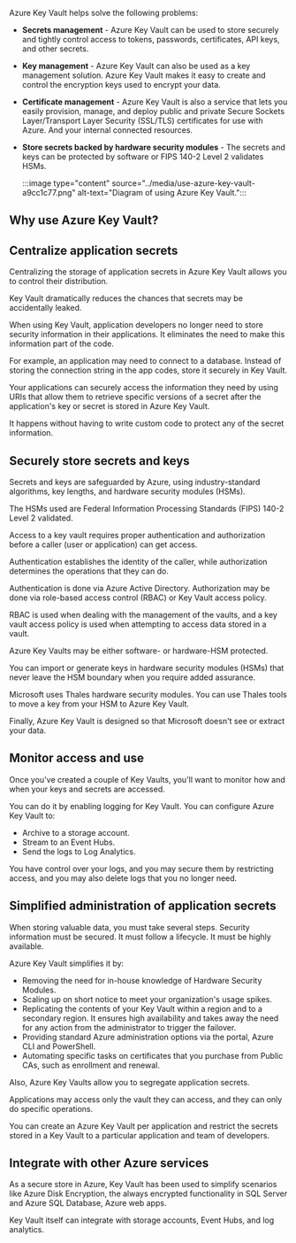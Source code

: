 Azure Key Vault helps solve the following problems:

 -  **Secrets management** \- Azure Key Vault can be used to store securely and tightly control access to tokens, passwords, certificates, API keys, and other secrets.
 -  **Key management** \- Azure Key Vault can also be used as a key management solution. Azure Key Vault makes it easy to create and control the encryption keys used to encrypt your data.
 -  **Certificate management** \- Azure Key Vault is also a service that lets you easily provision, manage, and deploy public and private Secure Sockets Layer/Transport Layer Security (SSL/TLS) certificates for use with Azure. And your internal connected resources.
 -  **Store secrets backed by hardware security modules** \- The secrets and keys can be protected by software or FIPS 140-2 Level 2 validates HSMs.

    :::image type="content" source="../media/use-azure-key-vault-a9cc1c77.png" alt-text="Diagram of using Azure Key Vault.":::


## Why use Azure Key Vault?

## Centralize application secrets

Centralizing the storage of application secrets in Azure Key Vault allows you to control their distribution.

Key Vault dramatically reduces the chances that secrets may be accidentally leaked.

When using Key Vault, application developers no longer need to store security information in their applications. It eliminates the need to make this information part of the code.

For example, an application may need to connect to a database. Instead of storing the connection string in the app codes, store it securely in Key Vault.

Your applications can securely access the information they need by using URIs that allow them to retrieve specific versions of a secret after the application's key or secret is stored in Azure Key Vault.

It happens without having to write custom code to protect any of the secret information.

## Securely store secrets and keys

Secrets and keys are safeguarded by Azure, using industry-standard algorithms, key lengths, and hardware security modules (HSMs).

The HSMs used are Federal Information Processing Standards (FIPS) 140-2 Level 2 validated.

Access to a key vault requires proper authentication and authorization before a caller (user or application) can get access.

Authentication establishes the identity of the caller, while authorization determines the operations that they can do.

Authentication is done via Azure Active Directory. Authorization may be done via role-based access control (RBAC) or Key Vault access policy.

RBAC is used when dealing with the management of the vaults, and a key vault access policy is used when attempting to access data stored in a vault.

Azure Key Vaults may be either software- or hardware-HSM protected.

You can import or generate keys in hardware security modules (HSMs) that never leave the HSM boundary when you require added assurance.

Microsoft uses Thales hardware security modules. You can use Thales tools to move a key from your HSM to Azure Key Vault.

Finally, Azure Key Vault is designed so that Microsoft doesn't see or extract your data.

## Monitor access and use

Once you've created a couple of Key Vaults, you'll want to monitor how and when your keys and secrets are accessed.

You can do it by enabling logging for Key Vault. You can configure Azure Key Vault to:

 -  Archive to a storage account.
 -  Stream to an Event Hubs.
 -  Send the logs to Log Analytics.

You have control over your logs, and you may secure them by restricting access, and you may also delete logs that you no longer need.

## Simplified administration of application secrets

When storing valuable data, you must take several steps. Security information must be secured. It must follow a lifecycle. It must be highly available.

Azure Key Vault simplifies it by:

 -  Removing the need for in-house knowledge of Hardware Security Modules.
 -  Scaling up on short notice to meet your organization's usage spikes.
 -  Replicating the contents of your Key Vault within a region and to a secondary region. It ensures high availability and takes away the need for any action from the administrator to trigger the failover.
 -  Providing standard Azure administration options via the portal, Azure CLI and PowerShell.
 -  Automating specific tasks on certificates that you purchase from Public CAs, such as enrollment and renewal.

Also, Azure Key Vaults allow you to segregate application secrets.

Applications may access only the vault they can access, and they can only do specific operations.

You can create an Azure Key Vault per application and restrict the secrets stored in a Key Vault to a particular application and team of developers.

## Integrate with other Azure services

As a secure store in Azure, Key Vault has been used to simplify scenarios like Azure Disk Encryption, the always encrypted functionality in SQL Server and Azure SQL Database, Azure web apps.

Key Vault itself can integrate with storage accounts, Event Hubs, and log analytics.
